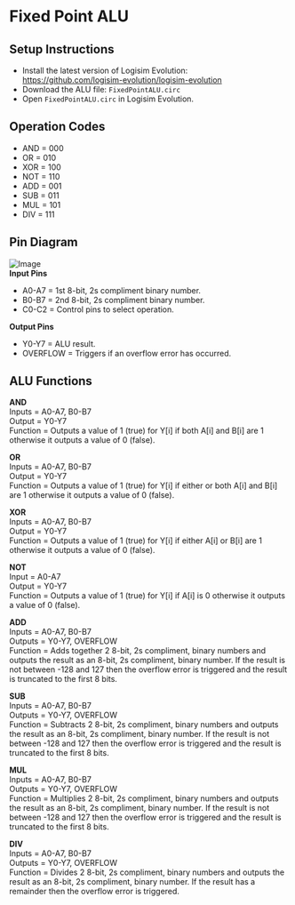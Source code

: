 # Fixed Point ALU
## Setup Instructions
- Install the latest version of Logisim Evolution: https://github.com/logisim-evolution/logisim-evolution
- Download the ALU file: `FixedPointALU.circ`
- Open `FixedPointALU.circ` in Logisim Evolution.

## Operation Codes
- AND = 000
- OR = 010
- XOR = 100
- NOT = 110
- ADD = 001
- SUB = 011
- MUL = 101
- DIV = 111
  
## Pin Diagram
![Image](https://github.com/user-attachments/assets/8bf06ee5-03ee-4c2f-b951-f682424d2907)<br/>
**Input Pins**
- A0-A7 = 1st 8-bit, 2s compliment binary number.
- B0-B7 = 2nd 8-bit, 2s compliment binary number.
- C0-C2 = Control pins to select operation.
  
**Output Pins**
  - Y0-Y7 = ALU result.
  - OVERFLOW = Triggers if an overflow error has occurred.

## ALU Functions
**AND**\
Inputs = A0-A7, B0-B7\
Output = Y0-Y7\
Function = Outputs a value of 1 (true) for Y[i] if both A[i] and B[i] are 1 otherwise it outputs a value of 0 (false).

**OR**\
Inputs = A0-A7, B0-B7\
Output = Y0-Y7\
Function = Outputs a value of 1 (true) for Y[i] if either or both A[i] and B[i] are 1 otherwise it outputs a value of 0 (false).

**XOR**\
Inputs = A0-A7, B0-B7\
Output = Y0-Y7\
Function = Outputs a value of 1 (true) for Y[i] if either A[i] or B[i] are 1 otherwise it outputs a value of 0 (false).

**NOT**\
Input = A0-A7\
Output = Y0-Y7\
Function = Outputs a value of 1 (true) for Y[i] if A[i] is 0 otherwise it outputs a value of 0 (false).

**ADD**\
Inputs = A0-A7, B0-B7\
Outputs = Y0-Y7, OVERFLOW\
Function = Adds together 2 8-bit, 2s compliment, binary numbers and outputs the result as an 8-bit, 2s compliment, binary number. If the result is not between -128 and 127 then the overflow error is triggered and the result is truncated to the first 8 bits.

**SUB**\
Inputs = A0-A7, B0-B7\
Outputs = Y0-Y7, OVERFLOW\
Function = Subtracts 2 8-bit, 2s compliment, binary numbers and outputs the result as an 8-bit, 2s compliment, binary number. If the result is not between -128 and 127 then the overflow error is triggered and the result is truncated to the first 8 bits.

**MUL**\
Inputs = A0-A7, B0-B7\
Outputs = Y0-Y7, OVERFLOW\
Function = Multiplies 2 8-bit, 2s compliment, binary numbers and outputs the result as an 8-bit, 2s compliment, binary number. If the result is not between -128 and 127 then the overflow error is triggered and the result is truncated to the first 8 bits.

**DIV**\
Inputs = A0-A7, B0-B7\
Outputs = Y0-Y7, OVERFLOW\
Function = Divides 2 8-bit, 2s compliment, binary numbers and outputs the result as an 8-bit, 2s compliment, binary number. If the result has a remainder then the overflow error is triggered.
